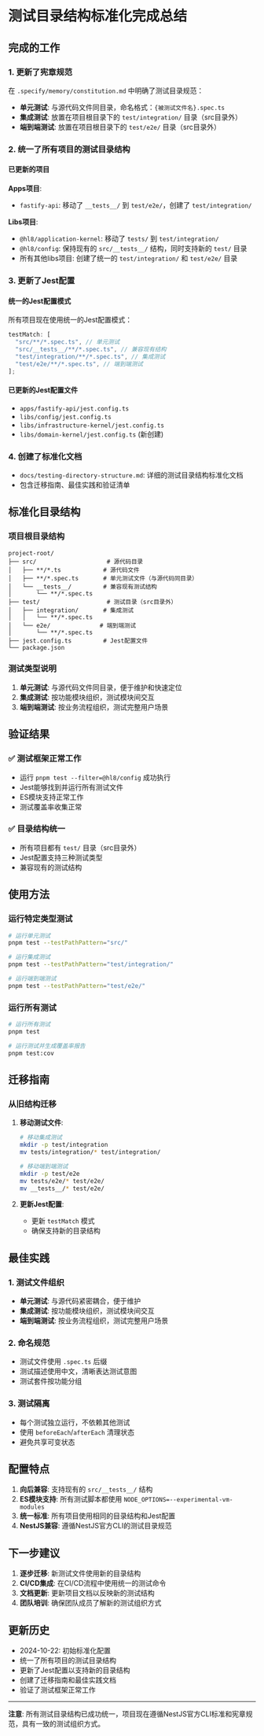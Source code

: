 # 测试目录结构标准化完成总结

## 完成的工作

### 1. 更新了宪章规范

在 `.specify/memory/constitution.md` 中明确了测试目录规范：

- **单元测试**: 与源代码文件同目录，命名格式：`{被测试文件名}.spec.ts`
- **集成测试**: 放置在项目根目录下的 `test/integration/` 目录（src目录外）
- **端到端测试**: 放置在项目根目录下的 `test/e2e/` 目录（src目录外）

### 2. 统一了所有项目的测试目录结构

#### 已更新的项目

**Apps项目**:

- `fastify-api`: 移动了 `__tests__/` 到 `test/e2e/`，创建了 `test/integration/`

**Libs项目**:

- `@hl8/application-kernel`: 移动了 `tests/` 到 `test/integration/`
- `@hl8/config`: 保持现有的 `src/__tests__/` 结构，同时支持新的 `test/` 目录
- 所有其他libs项目: 创建了统一的 `test/integration/` 和 `test/e2e/` 目录

### 3. 更新了Jest配置

#### 统一的Jest配置模式

所有项目现在使用统一的Jest配置模式：

```typescript
testMatch: [
  "src/**/*.spec.ts", // 单元测试
  "src/__tests__/**/*.spec.ts", // 兼容现有结构
  "test/integration/**/*.spec.ts", // 集成测试
  "test/e2e/**/*.spec.ts", // 端到端测试
];
```

#### 已更新的Jest配置文件

- `apps/fastify-api/jest.config.ts`
- `libs/config/jest.config.ts`
- `libs/infrastructure-kernel/jest.config.ts`
- `libs/domain-kernel/jest.config.ts` (新创建)

### 4. 创建了标准化文档

- `docs/testing-directory-structure.md`: 详细的测试目录结构标准化文档
- 包含迁移指南、最佳实践和验证清单

## 标准化目录结构

### 项目根目录结构

```
project-root/
├── src/                    # 源代码目录
│   ├── **/*.ts            # 源代码文件
│   ├── **/*.spec.ts       # 单元测试文件（与源代码同目录）
│   └── __tests__/         # 兼容现有测试结构
│       └── **/*.spec.ts
├── test/                   # 测试目录（src目录外）
│   ├── integration/       # 集成测试
│   │   └── **/*.spec.ts
│   └── e2e/              # 端到端测试
│       └── **/*.spec.ts
├── jest.config.ts         # Jest配置文件
└── package.json
```

### 测试类型说明

1. **单元测试**: 与源代码文件同目录，便于维护和快速定位
2. **集成测试**: 按功能模块组织，测试模块间交互
3. **端到端测试**: 按业务流程组织，测试完整用户场景

## 验证结果

### ✅ 测试框架正常工作

- 运行 `pnpm test --filter=@hl8/config` 成功执行
- Jest能够找到并运行所有测试文件
- ES模块支持正常工作
- 测试覆盖率收集正常

### ✅ 目录结构统一

- 所有项目都有 `test/` 目录（src目录外）
- Jest配置支持三种测试类型
- 兼容现有的测试结构

## 使用方法

### 运行特定类型测试

```bash
# 运行单元测试
pnpm test --testPathPattern="src/"

# 运行集成测试
pnpm test --testPathPattern="test/integration/"

# 运行端到端测试
pnpm test --testPathPattern="test/e2e/"
```

### 运行所有测试

```bash
# 运行所有测试
pnpm test

# 运行测试并生成覆盖率报告
pnpm test:cov
```

## 迁移指南

### 从旧结构迁移

1. **移动测试文件**:

   ```bash
   # 移动集成测试
   mkdir -p test/integration
   mv tests/integration/* test/integration/

   # 移动端到端测试
   mkdir -p test/e2e
   mv tests/e2e/* test/e2e/
   mv __tests__/* test/e2e/
   ```

2. **更新Jest配置**:
   - 更新 `testMatch` 模式
   - 确保支持新的目录结构

## 最佳实践

### 1. 测试文件组织

- **单元测试**: 与源代码紧密耦合，便于维护
- **集成测试**: 按功能模块组织，测试模块间交互
- **端到端测试**: 按业务流程组织，测试完整用户场景

### 2. 命名规范

- 测试文件使用 `.spec.ts` 后缀
- 测试描述使用中文，清晰表达测试意图
- 测试套件按功能分组

### 3. 测试隔离

- 每个测试独立运行，不依赖其他测试
- 使用 `beforeEach`/`afterEach` 清理状态
- 避免共享可变状态

## 配置特点

1. **向后兼容**: 支持现有的 `src/__tests__/` 结构
2. **ES模块支持**: 所有测试脚本都使用 `NODE_OPTIONS=--experimental-vm-modules`
3. **统一标准**: 所有项目使用相同的目录结构和Jest配置
4. **NestJS兼容**: 遵循NestJS官方CLI的测试目录规范

## 下一步建议

1. **逐步迁移**: 新测试文件使用新的目录结构
2. **CI/CD集成**: 在CI/CD流程中使用统一的测试命令
3. **文档更新**: 更新项目文档以反映新的测试结构
4. **团队培训**: 确保团队成员了解新的测试组织方式

## 更新历史

- 2024-10-22: 初始标准化配置
- 统一了所有项目的测试目录结构
- 更新了Jest配置以支持新的目录结构
- 创建了迁移指南和最佳实践文档
- 验证了测试框架正常工作

---

**注意**: 所有测试目录结构已成功统一，项目现在遵循NestJS官方CLI标准和宪章规范，具有一致的测试组织方式。
